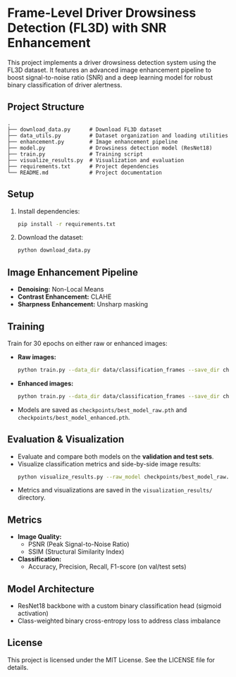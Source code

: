 # Frame-Level Driver Drowsiness Detection (FL3D) with SNR Enhancement

This project implements a driver drowsiness detection system using the FL3D dataset. It features an advanced image enhancement pipeline to boost signal-to-noise ratio (SNR) and a deep learning model for robust binary classification of driver alertness.

## Project Structure

```
.
├── download_data.py      # Download FL3D dataset
├── data_utils.py         # Dataset organization and loading utilities
├── enhancement.py        # Image enhancement pipeline
├── model.py              # Drowsiness detection model (ResNet18)
├── train.py              # Training script
├── visualize_results.py  # Visualization and evaluation
├── requirements.txt      # Project dependencies
└── README.md             # Project documentation
```

## Setup

1. Install dependencies:
   ```bash
   pip install -r requirements.txt
   ```
2. Download the dataset:
   ```bash
   python download_data.py
   ```

## Image Enhancement Pipeline

- **Denoising:** Non-Local Means
- **Contrast Enhancement:** CLAHE
- **Sharpness Enhancement:** Unsharp masking

## Training

Train for 30 epochs on either raw or enhanced images:

- **Raw images:**
  ```bash
  python train.py --data_dir data/classification_frames --save_dir checkpoints --epochs 30
  ```
- **Enhanced images:**
  ```bash
  python train.py --data_dir data/classification_frames --save_dir checkpoints --epochs 30 --use_enhanced
  ```
- Models are saved as `checkpoints/best_model_raw.pth` and `checkpoints/best_model_enhanced.pth`.

## Evaluation & Visualization

- Evaluate and compare both models on the **validation and test sets**.
- Visualize classification metrics and side-by-side image results:
  ```bash
  python visualize_results.py --raw_model checkpoints/best_model_raw.pth --enhanced_model checkpoints/best_model_enhanced.pth
  ```
- Metrics and visualizations are saved in the `visualization_results/` directory.

## Metrics

- **Image Quality:**
  - PSNR (Peak Signal-to-Noise Ratio)
  - SSIM (Structural Similarity Index)
- **Classification:**
  - Accuracy, Precision, Recall, F1-score (on val/test sets)

## Model Architecture

- ResNet18 backbone with a custom binary classification head (sigmoid activation)
- Class-weighted binary cross-entropy loss to address class imbalance

## License

This project is licensed under the MIT License. See the LICENSE file for details.
